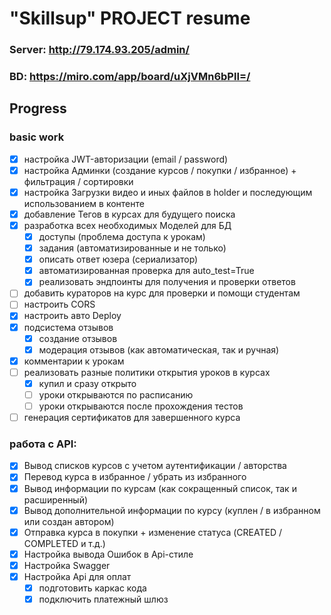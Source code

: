 # "Skillsup" PROJECT resume
### Server: http://79.174.93.205/admin/
### BD:     https://miro.com/app/board/uXjVMn6bPlI=/
## Progress
### basic work
- [x] настройка JWT-авторизации (email / password)
- [x] настройка Админки (создание курсов / покупки / избранное) + фильтрация / сортировки
- [x] настройка Загрузки видео и иных файлов в holder и последующим использованием в контенте
- [x] добавление Тегов в курсах для будущего поиска
- [x] разработка всех необходимых Моделей для БД
  - [x] доступы (проблема доступа к урокам)
  - [x] задания (автоматизированные и не только)
  - [x] описать ответ юзера (сериализатор)
  - [x] автоматизированная проверка для auto_test=True
  - [x] реализовать эндпоинты для получения и проверки ответов
- [ ] добавить кураторов на курс для проверки и помощи студентам
- [ ] настроить CORS
- [x] настроить авто Deploy
- [x] подсистема отзывов
  - [x] создание отзывов
  - [x] модерация отзывов (как автоматическая, так и ручная)
- [x] комментарии к урокам
- [ ] реализовать разные политики открытия уроков в курсах
  - [x] купил и сразу открыто
  - [ ] уроки открываются по расписанию
  - [ ] уроки открываются после прохождения тестов
- [ ] генерация сертификатов для завершенного курса

### работа с API:
- [x] Вывод списков курсов с учетом аутентификации / авторства
- [x] Перевод курса в избранное / убрать из избранного
- [x] Вывод информации по курсам (как сокращенный список, так и расширенный)
- [x] Вывод дополнительной информации по курсу (куплен / в избранном или создан автором)
- [x] Отправка курса в покупки + изменение статуса (CREATED / COMPLETED и т.д.)
- [x] Настройка вывода Ошибок в Api-стиле
- [x] Настройка Swagger
- [x] Настройка Api для оплат
  - [x] подготовить каркас кода
  - [x] подключить платежный шлюз
